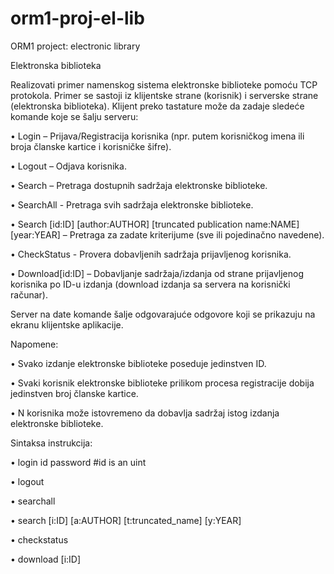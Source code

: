 # orm1-proj-el-lib
ORM1 project: electronic library


Elektronska biblioteka 

Realizovati primer namenskog sistema elektronske biblioteke pomoću TCP protokola. Primer se sastoji iz klijentske strane (korisnik) i serverske strane (elektronska biblioteka). Klijent preko tastature može da zadaje sledeće komande koje se šalju serveru:

 • Login – Prijava/Registracija korisnika (npr. putem korisničkog imena ili broja članske kartice i korisničke šifre). 
 
 • Logout – Odjava korisnika.
 
 • Search – Pretraga dostupnih sadržaja elektronske biblioteke.
 
 • SearchAll - Pretraga svih sadržaja elektronske biblioteke.
 
 • Search [id:ID] [author:AUTHOR] [truncated publication name:NAME] [year:YEAR] – Pretraga za zadate kriterijume (sve ili pojedinačno navedene).
 
 • CheckStatus - Provera dobavljenih sadržaja prijavljenog korisnika.
 
 • Download[id:ID] – Dobavljanje sadržaja/izdanja od strane prijavljenog korisnika po ID-u izdanja (download izdanja sa servera na korisnički računar).
 
 
Server na date komande šalje odgovarajuće odgovore koji se prikazuju na ekranu klijentske aplikacije.

Napomene:

 • Svako izdanje elektronske biblioteke poseduje jedinstven ID.
 
 • Svaki korisnik elektronske biblioteke prilikom procesa registracije dobija jedinstven broj članske kartice.
 
 • N korisnika može istovremeno da dobavlja sadržaj istog izdanja elektronske biblioteke.
 
Sintaksa instrukcija:

 • login id password #id is an uint

 • logout

 • searchall

 • search [i:ID] [a:AUTHOR] [t:truncated_name] [y:YEAR]

 • checkstatus

 • download [i:ID]


